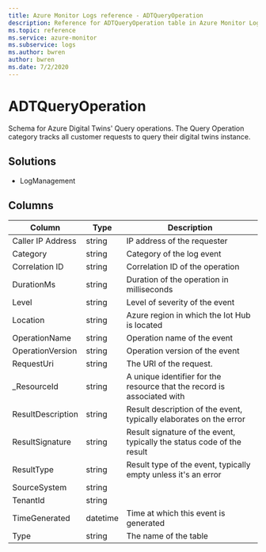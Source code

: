 ```yaml
---
title: Azure Monitor Logs reference - ADTQueryOperation
description: Reference for ADTQueryOperation table in Azure Monitor Logs.
ms.topic: reference
ms.service: azure-monitor
ms.subservice: logs
ms.author: bwren
author: bwren
ms.date: 7/2/2020
---
```


# ADTQueryOperation

 Schema for Azure Digital Twins' Query operations. The Query Operation category tracks all customer requests to query their digital twins instance.

## Solutions

- LogManagement




## Columns

|Column|Type|Description|
|---|---|---|
|Caller IP Address|string|IP address of the requester|
|Category|string|Category of the log event|
|Correlation ID|string|Correlation ID of the operation|
|DurationMs|string|Duration of the operation in milliseconds|
|Level|string|Level of severity of the event|
|Location|string|Azure region in which the Iot Hub is located|
|OperationName|string|Operation name of the event|
|OperationVersion|string|Operation version of the event|
|RequestUri|string|The URI of the request.|
|_ResourceId|string|A unique identifier for the resource that the record is associated with|
|ResultDescription|string|Result description of the event, typically elaborates on the error|
|ResultSignature|string|Result signature of the event, typically the status code of the result|
|ResultType|string|Result type of the event, typically empty unless it's an error|
|SourceSystem|string||
|TenantId|string||
|TimeGenerated|datetime|Time at which this event is generated|
|Type|string|The name of the table|
